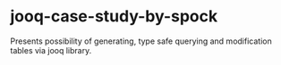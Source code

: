 # jooq-case-study-by-spock
Presents possibility of generating, type safe querying and modification tables via jooq library. 

